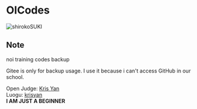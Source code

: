 # OICodes

![shirokoSUKI](https://cdn.luogu.com.cn/upload/image_hosting/j3njc5q3.png)

## Note

noi training codes backup

Gitee is only for backup usage. I use it because i can't access GitHub in our school.

Open Judge: [Kris Yan](http://openjudge.cn/user/1341523/)  
Luogu: [krisyan](https://www.luogu.com.cn/user/1124126)  
**I AM JUST A BEGINNER**